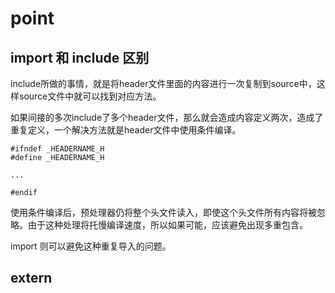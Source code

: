 # point

## import 和 include 区别

include所做的事情，就是将header文件里面的内容进行一次复制到source中，这样source文件中就可以找到对应方法。

如果间接的多次include了多个header文件，那么就会造成内容定义两次，造成了重复定义，一个解决方法就是header文件中使用条件编译。

```
#ifndef _HEADERNAME_H
#define _HEADERNAME_H

...

#endif
```

使用条件编译后，预处理器仍将整个头文件读入，即使这个头文件所有内容将被忽略。由于这种处理将托慢编译速度，所以如果可能，应该避免出现多重包含。

import 则可以避免这种重复导入的问题。

## extern
